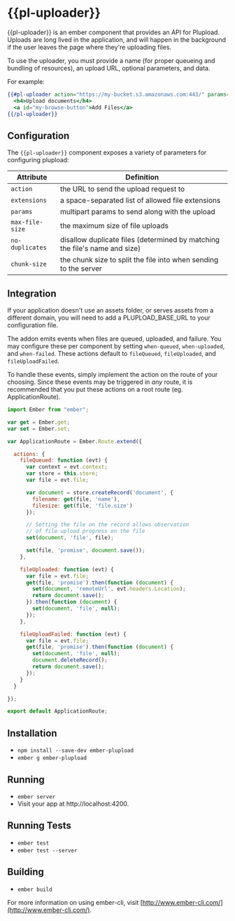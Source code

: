 # {{pl-uploader}}

{{pl-uploader}} is an ember component that provides an API for Plupload. Uploads are long lived in the application, and will happen in the background if the user leaves the page where they're uploading files.

To use the uploader, you must provide a name (for proper queueing and bundling of resources), an upload URL, optional parameters, and data.

For example:
```handlebars
{{#pl-uploader action="https://my-bucket.s3.amazonaws.com:443/" params=myAWSCredentials data=dataToBePassedToActionHandler for="my-browse-button"}}
  <h4>Upload documents</h4>
  <a id="my-browse-button">Add Files</a>
{{/pl-uploader}}
```

## Configuration

The `{{pl-uploader}}` component exposes a variety of parameters for configuring plupload:


| Attribute       | Definition
|-----------------|------------------|
| `action`        | the URL to send the upload request to
| `extensions`    | a space-separated list of allowed file extensions
| `params`        | multipart params to send along with the upload
| `max-file-size` | the maximum size of file uploads
| `no-duplicates` | disallow duplicate files (determined by matching the file's name and size)
| `chunk-size`    | the chunk size to split the file into when sending to the server


## Integration

If your application doesn't use an assets folder, or serves assets from a different domain, you will need to add a PLUPLOAD_BASE_URL to your configuration file.

The addon emits events when files are queued, uploaded, and failure. You may configure these per component by setting `when-queued`, `when-uploaded`, and `when-failed`. These actions default to `fileQueued`, `fileUploaded`, and `fileUploadFailed`.

To handle these events, simply implement the action on the route of your choosing. Since these events may be triggered in *any* route, it is recommended that you put these actions on a root route (eg. ApplicationRoute).

```javascript
import Ember from "ember";

var get = Ember.get;
var set = Ember.set;

var ApplicationRoute = Ember.Route.extend({

  actions: {
    fileQueued: function (evt) {
      var context = evt.context;
      var store = this.store;
      var file = evt.file;

      var document = store.createRecord('document', {
        filename: get(file, 'name'),
        filesize: get(file, 'file.size')
      });

      // Setting the file on the record allows observation
      // of file upload progress on the file
      set(document, 'file', file);

      set(file, 'promise', document.save());
    },

    fileUploaded: function (evt) {
      var file = evt.file;
      get(file, 'promise').then(function (document) {
        set(document, 'remoteUrl', evt.headers.Location);
        return document.save();
      }).then(function (document) {
        set(document, 'file', null);
      });
    },

    fileUploadFailed: function (evt) {
      var file = evt.file;
      get(file, 'promise').then(function (document) {
        set(document, 'file', null);
        document.deleteRecord();
        return document.save();
      });
    }
  }

});

export default ApplicationRoute;
```

## Installation

* `npm install --save-dev ember-plupload`
* `ember g ember-plupload`

## Running

* `ember server`
* Visit your app at http://localhost:4200.

## Running Tests

* `ember test`
* `ember test --server`

## Building

* `ember build`

For more information on using ember-cli, visit [http://www.ember-cli.com/](http://www.ember-cli.com/).
